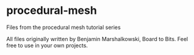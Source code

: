 # procedural-mesh
Files from the procedural mesh tutorial series

All files originally written by Benjamin Marshalkowski, Board to Bits.
Feel free to use in your own projects.
